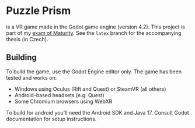 # Puzzle Prism
is a VR game made in the Godot game engine (version 4.2).
This project is part of my [exam of Maturity](https://en.wikipedia.org/wiki/Matura). See the `latex` branch for the accompanying thesis (in Czech).

## Building
To build the game, use the Godot Engine editor only.
The game has been tested and works on:
- Windows using Oculus (Rift and Quest) or SteamVR (all others)
- Android-based headsets (e.g. Quest)
- Some Chromium browsers using WebXR

To build for android you'll need the Android SDK and Java 17. Consult Godot documentation for setup instructions.
